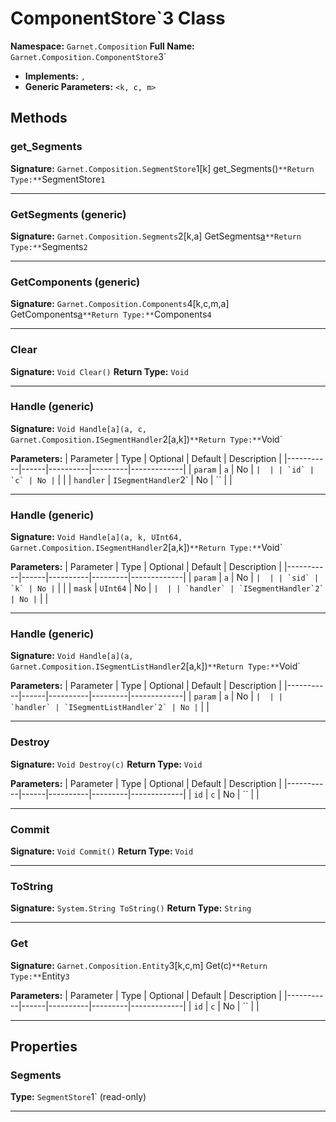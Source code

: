 # ComponentStore`3 Class

**Namespace:** `Garnet.Composition`
**Full Name:** `Garnet.Composition.ComponentStore`3`
- **Implements:** ``, ``
- **Generic Parameters:** `<k, c, m>`

## Methods

### get_Segments

**Signature:** `Garnet.Composition.SegmentStore`1[k] get_Segments()`
**Return Type:** `SegmentStore`1`

---

### GetSegments (generic)

**Signature:** `Garnet.Composition.Segments`2[k,a] GetSegments[a]()`
**Return Type:** `Segments`2`

---

### GetComponents (generic)

**Signature:** `Garnet.Composition.Components`4[k,c,m,a] GetComponents[a]()`
**Return Type:** `Components`4`

---

### Clear

**Signature:** `Void Clear()`
**Return Type:** `Void`

---

### Handle (generic)

**Signature:** `Void Handle[a](a, c, Garnet.Composition.ISegmentHandler`2[a,k])`
**Return Type:** `Void`

**Parameters:**
| Parameter | Type | Optional | Default | Description |
|-----------|------|----------|---------|-------------|
| `param` | `a` | No | `` |  |
| `id` | `c` | No | `` |  |
| `handler` | `ISegmentHandler`2` | No | `` |  |

---

### Handle (generic)

**Signature:** `Void Handle[a](a, k, UInt64, Garnet.Composition.ISegmentHandler`2[a,k])`
**Return Type:** `Void`

**Parameters:**
| Parameter | Type | Optional | Default | Description |
|-----------|------|----------|---------|-------------|
| `param` | `a` | No | `` |  |
| `sid` | `k` | No | `` |  |
| `mask` | `UInt64` | No | `` |  |
| `handler` | `ISegmentHandler`2` | No | `` |  |

---

### Handle (generic)

**Signature:** `Void Handle[a](a, Garnet.Composition.ISegmentListHandler`2[a,k])`
**Return Type:** `Void`

**Parameters:**
| Parameter | Type | Optional | Default | Description |
|-----------|------|----------|---------|-------------|
| `param` | `a` | No | `` |  |
| `handler` | `ISegmentListHandler`2` | No | `` |  |

---

### Destroy

**Signature:** `Void Destroy(c)`
**Return Type:** `Void`

**Parameters:**
| Parameter | Type | Optional | Default | Description |
|-----------|------|----------|---------|-------------|
| `id` | `c` | No | `` |  |

---

### Commit

**Signature:** `Void Commit()`
**Return Type:** `Void`

---

### ToString

**Signature:** `System.String ToString()`
**Return Type:** `String`

---

### Get

**Signature:** `Garnet.Composition.Entity`3[k,c,m] Get(c)`
**Return Type:** `Entity`3`

**Parameters:**
| Parameter | Type | Optional | Default | Description |
|-----------|------|----------|---------|-------------|
| `id` | `c` | No | `` |  |

---

## Properties

### Segments

**Type:** `SegmentStore`1` (read-only)

---